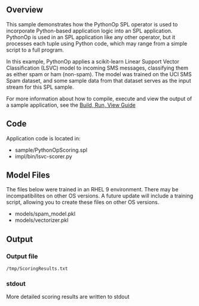 ## Overview
This sample demonstrates how the PythonOp SPL operator is used to incorporate Python-based application logic into an SPL application. PythonOp is used in an SPL application like any other operator, but it processes each tuple using Python code, which may range from a simple script to a full program.

In this example, PythonOp applies a scikit-learn Linear Support Vector Classification (LSVC) model to incoming SMS messages, classifying them as either spam or ham (non-spam). The model was trained on the UCI SMS Spam dataset, and some sample data from that dataset serves as the input stream for this SPL sample.

For more information about how to compile, execute and view the output of a sample application, see the [Build, Run, View Guide](../BuildRunView.md)

## Code
Application code is located in:
* sample/PythonOpScoring.spl
* impl/bin/lsvc-scorer.py

## Model Files
The files below were trained in an RHEL 9 environment.  There may be incompatibilites on other OS versions.  A future update will include a training script, allowing you to create these files on other OS versions.
* models/spam_model.pkl
* models/vectorizer.pkl

## Output

### Output file
`/tmp/ScoringResults.txt`

### stdout 
More detailed scoring results are written to stdout

